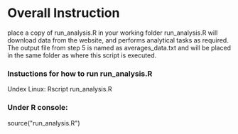 # Overall Instruction

place a copy of run_analysis.R in your working folder run_analysis.R will download data from the website, and performs analytical tasks as required. The output file from step 5 is named as averages_data.txt and will be placed in the same folder as where this script is executed.

### Instuctions for how to run run_analysis.R
Undex Linux:
Rscript run_analysis.R

### Under R console:
source("run_analysis.R")
